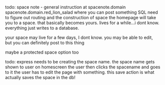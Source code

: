 
todo:
space note - general instruction at spacenote.domain
spacenote.domain.red_lion_salad where you can post something
SQL
need to figure out routing and the construction of space 
the homepage will take you to a space. that basically becomes yours. lives for a while...i dont know. everything just writes to a database.

your space may live for a few days, I dont know. you may be able to edit, but you can definitely post to this thing 

maybe a protected space option too 

todo:
express needs to be creating the space name. 
the space name gets shown to user on homescreen
the user then clicks the spacename and goes to it
the user has to edit the page with something. this save action is what actually saves the space in the db! 




